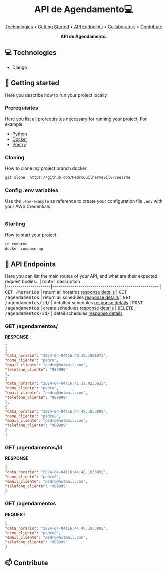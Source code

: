 <h1 align="center" style="font-weight: bold;">API de Agendamento💻</h1>

<p align="center">
 <a href="#tech">Technologies</a> • 
 <a href="#started">Getting Started</a> • 
  <a href="#routes">API Endpoints</a> •
 <a href="#colab">Collaborators</a> •
 <a href="#contribute">Contribute</a>
</p>

<p align="center">
    <b>API de Agendamento.</b>
</p>

<h2 id="technologies">💻 Technologies</h2>


- Django


<h2 id="started">🚀 Getting started</h2>

Here you describe how to run your project locally

<h3>Prerequisites</h3>

Here you list all prerequisites necessary for running your project. For example:

- [Python](https://github.com/)
- [Docker](https://github.com)
- [Poetry]()

<h3>Cloning</h3>

How to clone my project branch docker

```bash
git clone  https://github.com/PedroGuilhermeSilv/codarme
```

<h3>Config .env variables</h2>

Use the `.env-example` as reference to create your configuration file `.env` with your AWS Credentials

```yaml

```

<h3>Starting</h3>

How to start your project

```bash
cd codarme
docker compose up
```

<h2 id="routes">📍 API Endpoints</h2>

Here you can list the main routes of your API, and what are their expected request bodies.
​
| route               | description                                          
|----------------------|-----------------------------------------------------
| <kbd>GET /horarios</kbd>     | return all horarios [response details](#get-auth-detail)
| <kbd>GET /agendamentos</kbd>     | return all schedules [response details](#get-agend)
| <kbd>GET /agendamentos/id/</kbd>     | detalhar schedules [response details](#get-agend-datail)
| <kbd>POST /agendamentos</kbd>     | create schedules [response details](#post-agend)
| <kbd>DELETE /agendamentos/id/</kbd>     | detail schedules [response details](#get-auth-detail)

<h3 id="get-agend">GET /agendamentos/</h3>

**RESPONSE**
```json
[
{
"data_horario": "2024-04-04T16:40:30.190197Z",
"nome_cliente": "pedro",
"email_cliente": "pedro@hotmail.com",
"telefone_cliente": "989999"
},
{
"data_horario": "2024-04-04T16:41:22.023563Z",
"nome_cliente": "pedro",
"email_cliente": "pedro@hotmail.com",
"telefone_cliente": "989999"
},
{
"data_horario": "2024-04-04T16:44:48.183389Z",
"nome_cliente": "pedro2",
"email_cliente": "pedro@hotmail.com",
"telefone_cliente": "989999"
}
]
```

<h3 id="get-agend-datail">GET /agendamentos/id</h3>

**RESPONSE**
```json
{
"data_horario": "2024-04-04T16:44:48.183389Z",
"nome_cliente": "pedro2",
"email_cliente": "pedro@hotmail.com",
"telefone_cliente": "989999"
}

```

<h3 id="create-agend">GET /agendamentos</h3>

**REQUEST** 
```json
{
"data_horario": "2024-04-04T16:44:48.183389Z",
"nome_cliente": "pedro2",
"email_cliente": "pedro@hotmail.com",
"telefone_cliente": "989999"
}

```

<h2 id="contribute">📫 Contribute</h2>


